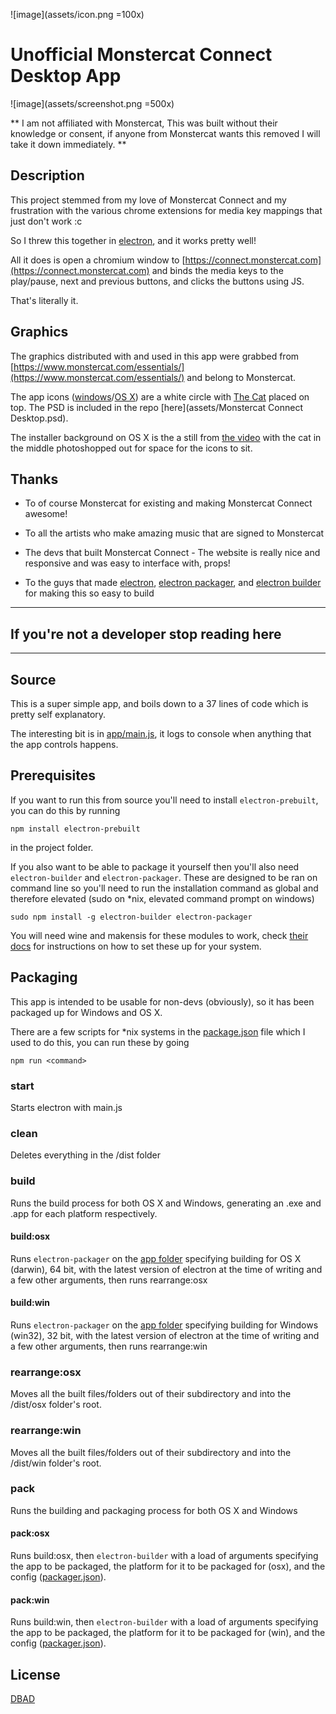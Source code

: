 ![image](assets/icon.png =100x)

# Unofficial Monstercat Connect Desktop App 

![image](assets/screenshot.png =500x)

** I am not affiliated with Monstercat, This was built without their knowledge or consent, if anyone from Monstercat wants this removed I will take it down immediately. **

## Description

This project stemmed from my love of Monstercat Connect and my frustration with the various chrome extensions for media key mappings that just don't work :c

So I threw this together in [electron](https://github.com/atom/electron), and it works pretty well!

All it does is open a chromium window to [https://connect.monstercat.com](https://connect.monstercat.com) and binds the media keys to the play/pause, next and previous buttons, and clicks the buttons using JS.

That's literally it.


## Graphics
The graphics distributed with and used in this app were grabbed from [https://www.monstercat.com/essentials/](https://www.monstercat.com/essentials/) and belong to Monstercat.

The app icons ([windows](assets/win/icon.ico)/[OS X](assets/osx/mount.icns)) are a white circle with [The Cat](https://www.monstercat.com/essentials/logos/monstercat_logo_final_noshaddow.ai) placed on top. The PSD is included in the repo [here](assets/Monstercat Connect Desktop.psd).

The installer background on OS X is the a still from [the video](http://data.monstercat.com/files/MC_CLIP_no_Text.f4v) with the cat in the middle photoshopped out for space for the icons to sit.

## Thanks

* To of course Monstercat for existing and making Monstercat Connect awesome!

* To all the artists who make amazing music that are signed to Monstercat

* The devs that built Monstercat Connect - The website is really nice and responsive and was easy to interface with, props!

* To the guys that made [electron](https://github.com/atom/electron), [electron packager](https://github.com/maxogden/electron-packager), and [electron builder](https://github.com/loopline-systems/electron-builder) for making this so easy to build

----


## If you're not a developer stop reading here

-----




## Source 

This is a super simple app, and boils down to a 37 lines of code which is pretty self explanatory.

The interesting bit is in [app/main.js](app/main.js), it logs to console when anything that the app controls happens.

## Prerequisites

If you want to run this from source you'll need to install `electron-prebuilt`, you can do this by running

```
npm install electron-prebuilt
``` 
in the project folder.

If you also want to be able to package it yourself then you'll also need `electron-builder` and `electron-packager`.
These are designed to be ran on command line so you'll need to run the installation command as global and therefore elevated (sudo on *nix, elevated command prompt on windows)

```
sudo npm install -g electron-builder electron-packager
```

You will need wine and makensis for these modules to work, check [their docs](https://www.npmjs.com/package/electron-builder#pre-requisites) for instructions on how to set these up for your system.


## Packaging
This app is intended to be usable for non-devs (obviously), so it has been packaged up for Windows and OS X.

There are a few scripts for *nix systems in the [package.json](package.json) file which I used to do this, you can run these by going

```
npm run <command>
```


### start
Starts electron with main.js

### clean
Deletes everything in the /dist folder

### build
Runs the build process for both OS X and Windows, generating an .exe and .app for each platform respectively.

#### build:osx
Runs `electron-packager` on the [app folder](app) specifying building for OS X (darwin), 64 bit, with the latest version of electron at the time of writing and a few other arguments, then runs rearrange:osx

#### build:win
Runs `electron-packager` on the [app folder](app) specifying building for Windows (win32), 32 bit, with the latest version of electron at the time of writing and a few other arguments, then runs rearrange:win

### rearrange:osx
Moves all the built files/folders out of their subdirectory and into the /dist/osx folder's root.

### rearrange:win
Moves all the built files/folders out of their subdirectory and into the /dist/win folder's root.

### pack
Runs the building and packaging process for both OS X and Windows

#### pack:osx
Runs build:osx, then `electron-builder` with a load of arguments specifying the app to be packaged, the platform for it to be packaged for (osx), and the config ([packager.json](packager.json)).

#### pack:win
Runs build:win, then `electron-builder` with a load of arguments specifying the app to be packaged, the platform for it to be packaged for (win), and the config ([packager.json](packager.json)).

## License

[DBAD](license.md)